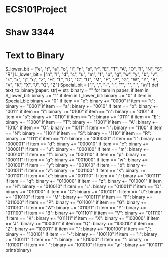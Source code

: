 # ECS101Project
# Shaw 3344
# Text to Binary


S_lower_bit = ["e", "t", "a", "o", "i", "n", "s", "r", "E", "T", "A", "O", "I", "N", "S", "R"]
L_lower_bit = ["h", "l", "d", "c", "u", "m", "f", "p", "g", "w", "y", "b", "v", "k", "x", "j", "q", "z", "H", "L", "D", "C", "U", "M", "F", "P", "G", "W", "Y", "B", "V", "K", "X", "J", "Q", "Z"]
Special_bit = [".", ",", "-", "!", "'", '"', " ", "\n"]
def text_to_binary(paper: str)-> str:
   binary = ""
   for item in paper:
       if item in S_lower_bit:
           binary += "1"
       if item in L_lower_bit:
           binary += "0"
       if item in Special_bit:
           binary += "0"
       if item == "e":
           binary += "0000"
       if item == "t":
           binary += "0001"
       if item == "a":
           binary += "0010"
       if item == "o":
           binary += "0011"
       if item == "i":
           binary += "0100"
       if item == "n":
           binary += "0101"
       if item == "s":
           binary += "0110"
       if item == "r":
           binary += "0111"
       if item == "E":
           binary += "1000"
       if item == "T":
           binary += "1001"
       if item == "A":
           binary += "1010"
       if item == "O":
           binary += "1011"
       if item == "I":
           binary += "1100"
       if item == "N":
           binary += "1101"
       if item == "S":
           binary += "1110"
       if item == "R":
           binary += "1111"
       if item == "h":
           binary += "000000"
       if item == "l":
           binary += "000001"
       if item == "d":
           binary += "000010"
       if item == "c":
           binary += "000011"
       if item == "u":
           binary += "000100"
       if item == "m":
           binary += "000101"
       if item == "f":
           binary += "000110"
       if item == "p":
           binary += "000111"
       if item == "g":
           binary += "001000"
       if item == "w":
           binary += "001001"
       if item == "y":
           binary += "001010"
       if item == "b":
           binary += "001011"
       if item == "v":
           binary += "001100"
       if item == "k":
           binary += "001101"
       if item == "x":
           binary += "001110"
       if item == "j":
           binary += "001111"
       if item == "q":
           binary += "010000"
       if item == "z":
           binary += "010001"
       if item == "H":
           binary += "010010"
       if item == "L":
           binary += "010011"
       if item == "D":
           binary += "010100"
       if item == "C":
           binary += "010101"
       if item == "U":
           binary += "010110"
       if item == "M":
           binary += "010111"
       if item == "F":
           binary += "011000"
       if item == "P":
           binary += "011001"
       if item == "G":
           binary += "011010"
       if item == "W":
           binary += "011011"
       if item == "Y":
           binary += "011100"
       if item == "B":
           binary += "011101"
       if item == "V":
           binary += "011110"
       if item == "K":
           binary += "011111"
       if item == "X":
           binary += "100000"
       if item == "J":
           binary += "100001"
       if item == "Q":
           binary += "100010"
       if item == "Z":
           binary += "100011"
       if item == ".":
           binary += "100100"
       if item == ",":
           binary += "100101"
       if item == "-":
           binary += "100110"
       if item == "!":
           binary += "100111"
       if item == "'":
           binary += "101000"
       if item == '"':
           binary += "101001"
       if item == " ":
           binary += "101010"
       if item == "\n":
           binary += "101011"
   print(binary)
